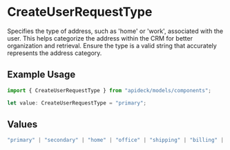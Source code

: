 # CreateUserRequestType

Specifies the type of address, such as 'home' or 'work', associated with the user. This helps categorize the address within the CRM for better organization and retrieval. Ensure the type is a valid string that accurately represents the address category.

## Example Usage

```typescript
import { CreateUserRequestType } from "apideck/models/components";

let value: CreateUserRequestType = "primary";
```

## Values

```typescript
"primary" | "secondary" | "home" | "office" | "shipping" | "billing" | "other"
```